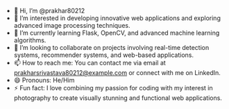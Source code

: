 - 👋 Hi, I’m @prakhar80212
- 👀 I’m interested in developing innovative web applications and exploring advanced image processing techniques.
- 🌱 I’m currently learning Flask, OpenCV, and advanced machine learning algorithms.
- 💞️ I’m looking to collaborate on projects involving real-time detection systems, recommender systems, and web-based applications.
- 📫 How to reach me: You can contact me via email at prakharsrivastava80212@example.com or connect with me on LinkedIn.
- 😄 Pronouns: He/Him
- ⚡ Fun fact: I love combining my passion for coding with my interest in photography to create visually stunning and functional web applications.

<!---
prakhar80212/prakhar80212 is a ✨ special ✨ repository because its `README.md` (this file) appears on your GitHub profile.
You can click the Preview link to take a look at your changes.
--->
